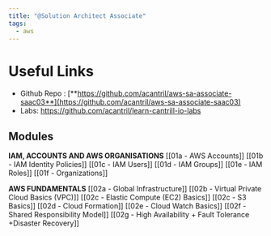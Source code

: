 ```yaml
---
title: "@Solution Architect Associate"
tags:
  - aws
---
```

# Useful Links

- Github Repo : [**https://github.com/acantril/aws-sa-associate-saac03**](https://github.com/acantril/aws-sa-associate-saac03)
- Labs: https://github.com/acantril/learn-cantrill-io-labs

## Modules

**IAM, ACCOUNTS AND AWS ORGANISATIONS**
[[01a - AWS Accounts]]
[[01b - IAM Identity Policies]]
[[01c - IAM Users]]
[[01d - IAM Groups]]
[[01e - IAM Roles]]
[[01f - Organizations]]

**AWS FUNDAMENTALS**
[[02a - Global Infrastructure]]
[[02b - Virtual Private Cloud Basics (VPC)]]
[[02c - Elastic Compute (EC2) Basics]]
[[02c - S3 Basics]]
[[02d - Cloud Formation]]
[[02e - Cloud Watch Basics]]
[[02f - Shared Responsibility Model]]
[[02g - High Availability + Fault Tolerance +Disaster Recovery]]

